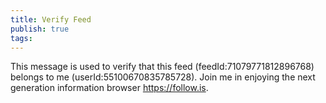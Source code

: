 ```yaml
---
title: Verify Feed
publish: true
tags:
---
```


This message is used to verify that this feed (feedId:71079771812896768) belongs to me (userId:55100670835785728). Join me in enjoying the next generation information browser https://follow.is.